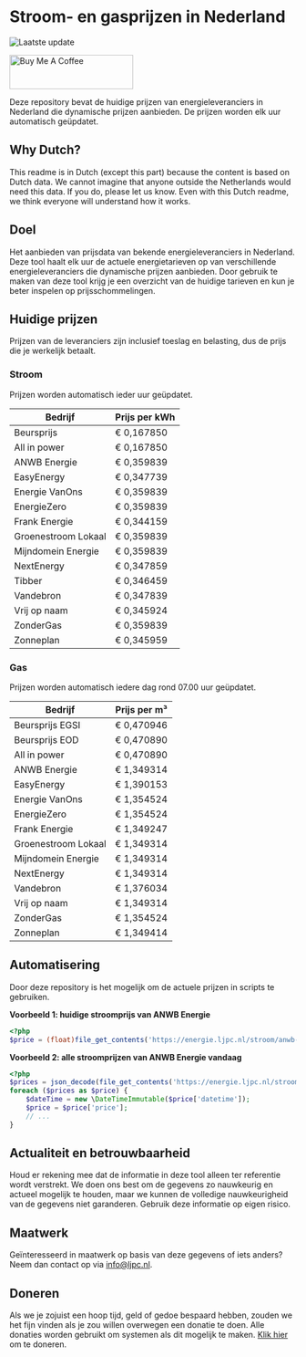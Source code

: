 # Stroom- en gasprijzen in Nederland

![Laatste update](https://img.shields.io/badge/laatste%20update-2025--01--18%2019%3A00%20CET-brightgreen)

<a href="https://www.buymeacoffee.com/Lars-" target="_blank"><img src="https://cdn.buymeacoffee.com/buttons/v2/default-orange.png" alt="Buy Me A Coffee" height="60" style="height: 60px !important;width: 217px !important;" ></a>

Deze repository bevat de huidige prijzen van energieleveranciers in Nederland die dynamische prijzen aanbieden. De prijzen worden elk uur automatisch geüpdatet.

## Why Dutch?

This readme is in Dutch (except this part) because the content is based on Dutch data. We cannot imagine that anyone outside the Netherlands would need this data. If you do, please let us know. Even with this Dutch readme, we think
everyone will understand how it works.

## Doel

Het aanbieden van prijsdata van bekende energieleveranciers in Nederland. Deze tool haalt elk uur de actuele energietarieven op van verschillende energieleveranciers die dynamische prijzen aanbieden. Door gebruik te maken van deze tool
krijg je een overzicht van de huidige tarieven en kun je beter inspelen op prijsschommelingen.

## Huidige prijzen

Prijzen van de leveranciers zijn inclusief toeslag en belasting, dus de prijs die je werkelijk betaalt.

### Stroom

Prijzen worden automatisch ieder uur geüpdatet.

 Bedrijf | Prijs per kWh 
---------|---------------
Beursprijs | € 0,167850
All in power | € 0,167850
ANWB Energie | € 0,359839
EasyEnergy | € 0,347739
Energie VanOns | € 0,359839
EnergieZero | € 0,359839
Frank Energie | € 0,344159
Groenestroom Lokaal | € 0,359839
Mijndomein Energie | € 0,359839
NextEnergy | € 0,347859
Tibber | € 0,346459
Vandebron | € 0,347839
Vrij op naam | € 0,345924
ZonderGas | € 0,359839
Zonneplan | € 0,345959


### Gas

Prijzen worden automatisch iedere dag rond 07.00 uur geüpdatet.

 Bedrijf | Prijs per m³ 
---------|--------------
Beursprijs EGSI | € 0,470946
Beursprijs EOD | € 0,470890
All in power | € 0,470890
ANWB Energie | € 1,349314
EasyEnergy | € 1,390153
Energie VanOns | € 1,354524
EnergieZero | € 1,354524
Frank Energie | € 1,349247
Groenestroom Lokaal | € 1,349314
Mijndomein Energie | € 1,349314
NextEnergy | € 1,349314
Vandebron | € 1,376034
Vrij op naam | € 1,349314
ZonderGas | € 1,354524
Zonneplan | € 1,349414


## Automatisering

Door deze repository is het mogelijk om de actuele prijzen in scripts te gebruiken.

**Voorbeeld 1: huidige stroomprijs van ANWB Energie**

```php
<?php
$price = (float)file_get_contents('https://energie.ljpc.nl/stroom/anwb-energie-nu.txt');

```

**Voorbeeld 2: alle stroomprijzen van ANWB Energie vandaag**

```php
<?php
$prices = json_decode(file_get_contents('https://energie.ljpc.nl/stroom/all-in-power-vandaag.json'),true);
foreach ($prices as $price) {
    $dateTime = new \DateTimeImmutable($price['datetime']);
    $price = $price['price'];
    // ...
}
```

## Actualiteit en betrouwbaarheid

Houd er rekening mee dat de informatie in deze tool alleen ter referentie wordt verstrekt. We doen ons best om de gegevens zo nauwkeurig en actueel mogelijk te houden, maar we kunnen de volledige nauwkeurigheid van de gegevens niet
garanderen. Gebruik deze informatie op eigen risico.

## Maatwerk

Geïnteresseerd in maatwerk op basis van deze gegevens of iets anders? Neem dan contact op
via [info@ljpc.nl](mailto:info@ljpc.nl?subject=Energie%20prijzen).

## Doneren

Als we je zojuist een hoop tijd, geld of gedoe bespaard hebben, zouden we het fijn vinden als je zou willen overwegen een
donatie te doen. Alle donaties worden gebruikt om systemen als dit mogelijk te
maken. [Klik hier](https://www.buymeacoffee.com/Lars-) om te doneren.
